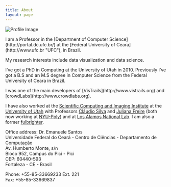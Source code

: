 ```yaml
---
title: About
layout: page
---
```

<div class="side-by-side"> 
    <div class="toleft"> <img class="image" src="{{ site.url }}/{{ site.picture }}" alt="Profile Image">
    </div>
    <div class="toright">
        <p>I am a Professor in the [Department of Computer Science](http://portal.dc.ufc.br/) at the [Federal University of Ceara](http://www.ufc.br "UFC"), in Brazil.</p>
        <p>My research interests include data visualization and data science.</p>
        <p>I’ve got a PhD in Computing at the University of Utah in 2010. Previously I’ve got a B.S and an M.S degree in Computer Science from the Federal University of Ceara in Brazil.</p>
    </div>
</div>
I was one of the main developers of [VisTrails](http://www.vistrails.org) and [crowdLabs](http://www.crowdlabs.org).

I have also worked at the [Scientific Computing and Imaging Institute](http://www.sci.utah.edu) at the [University of Utah](http://www.utah.edu) with Professors [Cláudio Silva](http://vgc.poly.edu/~csilva/) and [Juliana Freire](http://vgc.poly.edu/~juliana/) (both now working at [NYU-Poly](http://www.poly.edu)) and at [Los Alamos National Lab](http://www.lanl.gov). I am also a former [fulbrighter](http://www.iie.org/Fulbright/). 

Office address:
Dr. Emanuele Santos<br>
Universidade Federal do Ceará - Centro de Ciências - Departamento de Computação<br>
Av. Humberto Monte, s/n <br>
Bloco 952, Campus do Pici - Pici<br> 
CEP: 60440-593<br>
Fortaleza - CE - Brasil<br>

Phone: +55-85-33669233 Ext. 221 <br>
Fax: +55-85-33669837<br>
